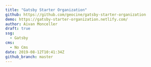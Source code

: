 ```yaml
---
title: "Gatsby Starter Organization"
github: https://github.com/geocine/gatsby-starter-organization
demo: https://gatsby-starter-organization.netlify.com/
author: Aivan Monceller
draft: true
ssg:
  - Gatsby
cms:
  - No Cms
date: 2019-08-12T10:41:34Z
github_branch: master
---
```

